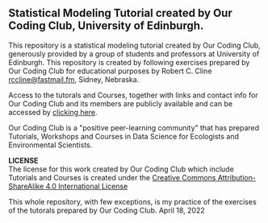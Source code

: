 ## Statistical Modeling Tutorial created by Our Coding Club, University of Edinburgh.  

This repository is a statistical modeling tutorial created by Our Coding Club, generously provided by a group of students and professors at University of Edinburgh.  This repository is created by following exercises prepared by Our Coding Club for educational purposes by Robert C. Cline rccline@fastmail.fm, Sidney, Nebraska.   

Access to the tutorals and Courses, together with links and contact info for Our Coding Club and its members are publicly available and can be accessed by [clicking here](https://ourcodingclub.github.io/).

Our Coding Club is a "positive peer-learning community" that has prepared Tutorials, Workshops and Courses in Data Science for Ecologists and Environmental Scientists. 

**LICENSE**  
The license for this work created by Our Coding Club which include Tutorials and Courses is created under the [Creative Commons Attribution-ShareAlike 4.0 International License](https://creativecommons.org/licenses/by-sa/4.0/)  

This whole repository, with few exceptions, is my practice of the exercises of the tutorals prepared by Our Coding Club.  April 18, 2022  

 
